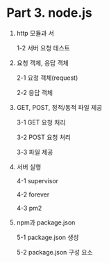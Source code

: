 # Part 3. node.js

1. http 모듈과 서
    
    1-2 서버 요청 테스트

2. 요청 객체, 응답 객체
    
    2-1 요청 객체(request)
    
    2-2 응답 객체

3. GET, POST, 정적/동적 파일 제공
    
    3-1 GET 요청 처리
    
    3-2 POST 요청 처리
    
    3-3 파일 제공

4. 서버 실행
    
    4-1 supervisor
    
    4-2 forever
    
    4-3 pm2
    
5. npm과 package.json
    
    5-1 package.json 생성
    
    5-2 package.json 구성 요소